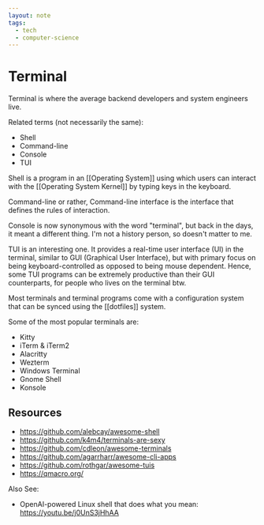 ```yaml
---
layout: note
tags:
  - tech
  - computer-science
---
```


# Terminal

Terminal is where the average backend developers and system engineers live.

Related terms (not necessarily the same):

- Shell
- Command-line
- Console
- TUI

Shell is a program in an [[Operating System]] using which users can interact with the [[Operating System Kernel]] by typing keys in the keyboard.

Command-line or rather, Command-line interface is the interface that defines the rules of interaction.

Console is now synonymous with the word "terminal", but back in the days, it meant a different thing. I'm not a history person, so doesn't matter to me.

TUI is an interesting one. It provides a real-time user interface (UI) in the terminal, similar to GUI (Graphical User Interface), but with primary focus on being keyboard-controlled as opposed to being mouse dependent. Hence, some TUI programs can be extremely productive than their GUI counterparts, for people who lives on the terminal btw.

Most terminals and terminal programs come with a configuration system that can be synced using the [[dotfiles]] system.

Some of the most popular terminals are:

- Kitty
- iTerm & iTerm2
- Alacritty
- Wezterm
- Windows Terminal
- Gnome Shell
- Konsole

## Resources

- https://github.com/alebcay/awesome-shell
- https://github.com/k4m4/terminals-are-sexy
- https://github.com/cdleon/awesome-terminals
- https://github.com/agarrharr/awesome-cli-apps
- https://github.com/rothgar/awesome-tuis
- https://qmacro.org/

Also See:

- OpenAI-powered Linux shell that does what you mean: https://youtu.be/j0UnS3jHhAA
